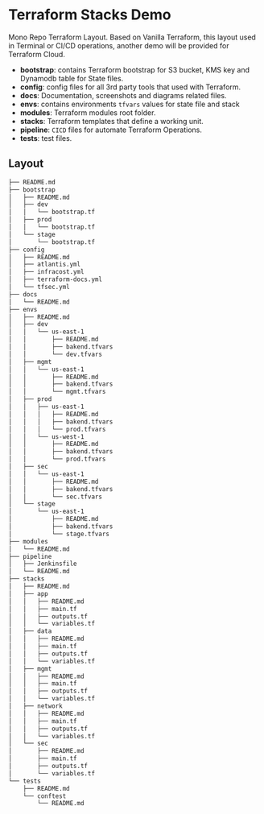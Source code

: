 # Terraform Stacks Demo

Mono Repo Terraform Layout. Based on Vanilla Terraform, this layout used in Terminal or CI/CD operations, another demo will be provided for Terraform Cloud.

- **bootstrap**: contains Terraform bootstrap for S3 bucket, KMS key and Dynamodb table for State files.
- **config**: config files for all 3rd party tools that used with Terraform.
- **docs**: Documentation, screenshots and diagrams related files.
- **envs**: contains environments `tfvars` values for  state file and stack
- **modules**: Terraform modules root folder.
- **stacks**: Terraform templates that define a working unit.
- **pipeline**: `CICD` files for automate Terraform Operations.
- **tests**: test files.

## Layout

```bash
├── README.md
├── bootstrap
│   ├── README.md
│   ├── dev
│   │   └── bootstrap.tf
│   ├── prod
│   │   └── bootstrap.tf
│   └── stage
│       └── bootstrap.tf
├── config
│   ├── README.md
│   ├── atlantis.yml
│   ├── infracost.yml
│   ├── terraform-docs.yml
│   └── tfsec.yml
├── docs
│   └── README.md
├── envs
│   ├── README.md
│   ├── dev
│   │   └── us-east-1
│   │       ├── README.md
│   │       ├── bakend.tfvars
│   │       └── dev.tfvars
│   ├── mgmt
│   │   └── us-east-1
│   │       ├── README.md
│   │       ├── bakend.tfvars
│   │       └── mgmt.tfvars
│   ├── prod
│   │   ├── us-east-1
│   │   │   ├── README.md
│   │   │   ├── bakend.tfvars
│   │   │   └── prod.tfvars
│   │   └── us-west-1
│   │       ├── README.md
│   │       ├── bakend.tfvars
│   │       └── prod.tfvars
│   ├── sec
│   │   └── us-east-1
│   │       ├── README.md
│   │       ├── bakend.tfvars
│   │       └── sec.tfvars
│   └── stage
│       └── us-east-1
│           ├── README.md
│           ├── bakend.tfvars
│           └── stage.tfvars
├── modules
│   └── README.md
├── pipeline
│   ├── Jenkinsfile
│   └── README.md
├── stacks
│   ├── README.md
│   ├── app
│   │   ├── README.md
│   │   ├── main.tf
│   │   ├── outputs.tf
│   │   └── variables.tf
│   ├── data
│   │   ├── README.md
│   │   ├── main.tf
│   │   ├── outputs.tf
│   │   └── variables.tf
│   ├── mgmt
│   │   ├── README.md
│   │   ├── main.tf
│   │   ├── outputs.tf
│   │   └── variables.tf
│   ├── network
│   │   ├── README.md
│   │   ├── main.tf
│   │   ├── outputs.tf
│   │   └── variables.tf
│   └── sec
│       ├── README.md
│       ├── main.tf
│       ├── outputs.tf
│       └── variables.tf
└── tests
    ├── README.md
    └── conftest
        └── README.md
```
